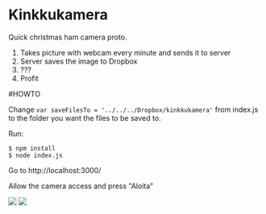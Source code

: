 Kinkkukamera
============

Quick christmas ham camera proto.

1.  Takes picture with webcam every minute and sends it to server
2.  Server saves the image to Dropbox
3.  ???
4.  Profit

#HOWTO

Change ```var saveFilesTo = '../../../Dropbox/kinkkukamera'``` from index.js to the folder you want the files to be saved to.

Run:

	$ npm install
	$ node index.js

Go to http://localhost:3000/

Allow the camera access and press "Aloita"

![](https://github.com/jakate/kinkkukamera/blob/master/demo1.jpeg)
![](https://github.com/jakate/kinkkukamera/blob/master/demo2.jpeg)
